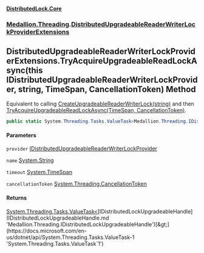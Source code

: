 #### [DistributedLock.Core](README.md 'README')
### [Medallion.Threading](Medallion.Threading.md 'Medallion.Threading').[DistributedUpgradeableReaderWriterLockProviderExtensions](DistributedUpgradeableReaderWriterLockProviderExtensions.md 'Medallion.Threading.DistributedUpgradeableReaderWriterLockProviderExtensions')

## DistributedUpgradeableReaderWriterLockProviderExtensions.TryAcquireUpgradeableReadLockAsync(this IDistributedUpgradeableReaderWriterLockProvider, string, TimeSpan, CancellationToken) Method

Equivalent to calling [CreateUpgradeableReaderWriterLock(string)](IDistributedUpgradeableReaderWriterLockProvider.CreateUpgradeableReaderWriterLock.CLmVtTtcnh6LtTDHkHXXtQ.md 'Medallion.Threading.IDistributedUpgradeableReaderWriterLockProvider.CreateUpgradeableReaderWriterLock(string)') and then
[TryAcquireUpgradeableReadLockAsync(TimeSpan, CancellationToken)](IDistributedUpgradeableReaderWriterLock.TryAcquireUpgradeableReadLockAsync.NeQQ4jMkCO0IteXQSJv/1w.md 'Medallion.Threading.IDistributedUpgradeableReaderWriterLock.TryAcquireUpgradeableReadLockAsync(System.TimeSpan, System.Threading.CancellationToken)').

```csharp
public static System.Threading.Tasks.ValueTask<Medallion.Threading.IDistributedLockUpgradeableHandle?> TryAcquireUpgradeableReadLockAsync(this Medallion.Threading.IDistributedUpgradeableReaderWriterLockProvider provider, string name, System.TimeSpan timeout=default(System.TimeSpan), System.Threading.CancellationToken cancellationToken=default(System.Threading.CancellationToken));
```
#### Parameters

<a name='Medallion.Threading.DistributedUpgradeableReaderWriterLockProviderExtensions.TryAcquireUpgradeableReadLockAsync(thisMedallion.Threading.IDistributedUpgradeableReaderWriterLockProvider,string,System.TimeSpan,System.Threading.CancellationToken).provider'></a>

`provider` [IDistributedUpgradeableReaderWriterLockProvider](IDistributedUpgradeableReaderWriterLockProvider.md 'Medallion.Threading.IDistributedUpgradeableReaderWriterLockProvider')

<a name='Medallion.Threading.DistributedUpgradeableReaderWriterLockProviderExtensions.TryAcquireUpgradeableReadLockAsync(thisMedallion.Threading.IDistributedUpgradeableReaderWriterLockProvider,string,System.TimeSpan,System.Threading.CancellationToken).name'></a>

`name` [System.String](https://docs.microsoft.com/en-us/dotnet/api/System.String 'System.String')

<a name='Medallion.Threading.DistributedUpgradeableReaderWriterLockProviderExtensions.TryAcquireUpgradeableReadLockAsync(thisMedallion.Threading.IDistributedUpgradeableReaderWriterLockProvider,string,System.TimeSpan,System.Threading.CancellationToken).timeout'></a>

`timeout` [System.TimeSpan](https://docs.microsoft.com/en-us/dotnet/api/System.TimeSpan 'System.TimeSpan')

<a name='Medallion.Threading.DistributedUpgradeableReaderWriterLockProviderExtensions.TryAcquireUpgradeableReadLockAsync(thisMedallion.Threading.IDistributedUpgradeableReaderWriterLockProvider,string,System.TimeSpan,System.Threading.CancellationToken).cancellationToken'></a>

`cancellationToken` [System.Threading.CancellationToken](https://docs.microsoft.com/en-us/dotnet/api/System.Threading.CancellationToken 'System.Threading.CancellationToken')

#### Returns
[System.Threading.Tasks.ValueTask&lt;](https://docs.microsoft.com/en-us/dotnet/api/System.Threading.Tasks.ValueTask-1 'System.Threading.Tasks.ValueTask`1')[IDistributedLockUpgradeableHandle](IDistributedLockUpgradeableHandle.md 'Medallion.Threading.IDistributedLockUpgradeableHandle')[&gt;](https://docs.microsoft.com/en-us/dotnet/api/System.Threading.Tasks.ValueTask-1 'System.Threading.Tasks.ValueTask`1')